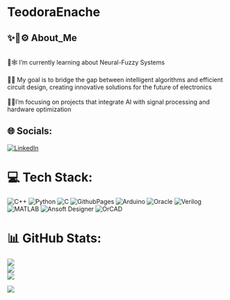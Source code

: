 # TeodoraEnache
 ## ✨🌿⚙️ About_Me
 <br>🔀🕸️ I’m currently learning about Neural-Fuzzy Systems<br>
 <br> 🚀🌟 My goal is to bridge the gap between intelligent algorithms and efficient circuit design, creating innovative solutions for the future of electronics<br>
 <br>🧠🌌I’m focusing on projects that integrate AI with signal processing and hardware optimization<br>

 ## 🌐 Socials:
[![LinkedIn](https://img.shields.io/badge/LinkedIn-%230077B5.svg?logo=linkedin&logoColor=white)](http://linkedin.com/in/enache-teodora-maria-019677303)

# 💻 Tech Stack:
![C++](https://img.shields.io/badge/c++-%2300599C.svg?style=for-the-badge&logo=c%2B%2B&logoColor=white)
![Python](https://img.shields.io/badge/python-3670A0?style=for-the-badge&logo=python&logoColor=ffdd54)
 ![C](https://img.shields.io/badge/c-%2300599C.svg?style=for-the-badge&logo=c&logoColor=white)
 ![GithubPages](https://img.shields.io/badge/github%20pages-121013?style=for-the-badge&logo=github&logoColor=white) 
 ![Arduino](https://img.shields.io/badge/-Arduino-00979D?style=for-the-badge&logo=Arduino&logoColor=white)
 ![Oracle](https://img.shields.io/badge/Oracle-F80000?style=for-the-badge&logo=oracle&logoColor=white) 
 ![Verilog](https://img.shields.io/badge/Verilog-red?style=for-the-badge&logo=verilog&logoColor=white)
![MATLAB](https://img.shields.io/badge/MATLAB-%23FF7F00.svg?style=for-the-badge&logo=mathworks&logoColor=white)
![Ansoft Designer](https://img.shields.io/badge/Ansoft%20Designer-blue?style=for-the-badge&logo=ansys&logoColor=white)
![OrCAD](https://img.shields.io/badge/OrCAD-red?style=for-the-badge&logo=cadence&logoColor=white)
# 📊 GitHub Stats:
![](https://github-readme-stats.vercel.app/api?username=TeodoraEnache&theme=dark&hide_border=false&include_all_commits=false&count_private=false)<br/>
![](https://github-readme-streak-stats.herokuapp.com/?user=TeodoraEnache&theme=dark&hide_border=false)<br/>
![](https://github-readme-stats.vercel.app/api/top-langs/?username=TeodoraEnache&theme=dark&hide_border=false&include_all_commits=false&count_private=false&layout=compact)

[![](https://visitcount.itsvg.in/api?id=TeodoraEnache&icon=0&color=0)](https://visitcount.itsvg.in)
 <!-- Proudly created with GPRM ( https://gprm.itsvg.in ) -->

